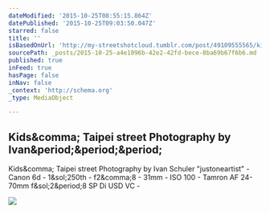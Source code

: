 ```yaml
---
dateModified: '2015-10-25T08:55:15.864Z'
datePublished: '2015-10-25T09:03:50.047Z'
starred: false
title: ''
isBasedOnUrl: 'http://my-streetshotcloud.tumblr.com/post/49109555565/kids-taipei-street-photography-by-ivan-schuler'
sourcePath: _posts/2015-10-25-a4e1096b-42e2-42fd-bece-8ba69b67f6b6.md
published: true
inFeed: true
hasPage: false
inNav: false
_context: 'http://schema.org'
_type: MediaObject

---
```

<article style=""><h1>Kids&amp;comma; Taipei street Photography by Ivan&amp;period;&amp;period;&amp;period;</h1><p>Kids&amp;comma; Taipei street Photography by Ivan Schuler "justoneartist" - Canon 6d - 1&amp;sol;250th - f2&amp;comma;8 - 31mm - ISO 100 - Tamron AF 24-70mm f&amp;sol;2&amp;period;8 SP Di USD VC -</p><img src="http://40.media.tumblr.com/10283c003e9cc7d2e46e19910b11db65/tumblr_mlz9wuQV6U1rzlmeco1_500.jpg" /></article>